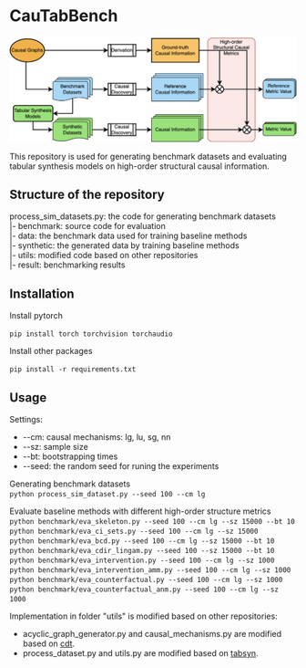 # CauTabBench

![alt text](https://github.com/TURuibo/CauTabBench/blob/main/benchmark.png "Overview")

This repository is used for generating benchmark datasets and evaluating tabular synthesis models on high-order structural causal information.

## Structure of the repository

process_sim_datasets.py: the code for generating benchmark datasets  
|- benchmark: source code for evaluation  
|- data: the benchmark data used for training baseline methods   
|- synthetic: the generated data by training baseline methods  
|- utils: modified code based on other repositories  
|- result: benchmarking results  


## Installation

Install pytorch

`pip install torch torchvision torchaudio`

Install other packages

`pip install -r requirements.txt`

## Usage

Settings:  
* --cm: causal mechanisms: lg, lu, sg, nn
* --sz: sample size
* --bt: bootstrapping times
* --seed: the random seed for runing the experiments

Generating benchmark datasets  
`python process_sim_dataset.py --seed 100 --cm lg`  

Evaluate baseline methods with different high-order structure metrics  
`python benchmark/eva_skeleton.py --seed 100 --cm lg --sz 15000 --bt 10`  
`python benchmark/eva_ci_sets.py --seed 100 --cm lg --sz 15000 `  
`python benchmark/eva_bcd.py --seed 100 --cm lg --sz 15000 --bt 10`  
`python benchmark/eva_cdir_lingam.py --seed 100 --sz 15000 --bt 10`  
`python benchmark/eva_intervention.py --seed 100 --cm lg --sz 1000`  
`python benchmark/eva_intervention_amm.py --seed 100 --cm lg --sz 1000`  
`python benchmark/eva_counterfactual.py --seed 100 --cm lg --sz 1000`  
`python benchmark/eva_counterfactual_anm.py --seed 100 --cm lg --sz 1000`  

Implementation in folder "utils" is modified based on other repositories:
* acyclic_graph_generator.py and causal_mechanisms.py are modified based on [cdt](https://github.com/FenTechSolutions/CausalDiscoveryToolbox).  
* process_dataset.py and utils.py are modified based on [tabsyn](https://github.com/amazon-science/tabsyn).  

